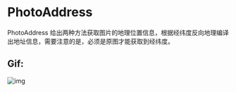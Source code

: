 # PhotoAddress
PhotoAddress 给出两种方法获取图片的地理位置信息，根据经纬度反向地理编译出地址信息，需要注意的是，必须是原图才能获取到经纬度。


<p><p>

## Gif:


![img]() 

